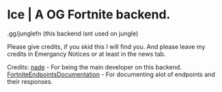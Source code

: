 # Ice | A OG Fortnite backend.

.gg/junglefn (this backend isnt used on jungle)

Please give credits, if you skid this I will find you.
And please leave my credits in Emergancy Notices or at least in the news tab.

Credits:
[nade](https://github.com/gn1e) - For being the main developer on this backend.
[FortniteEndpointsDocumentation](https://github.com/LeleDerGrasshalmi/FortniteEndpointsDocumentation) - For documenting alot of endpoints and their responses.
